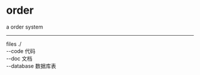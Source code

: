 # order
a order system

-----------------------------------
files
./  
--code 代码  
--doc 文档  
--database 数据库表  
